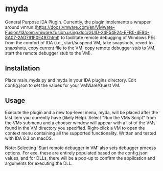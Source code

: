 # myda
General Purpose IDA Plugin. Currently, the plugin implements a wrapper around vmrun (https://docs.vmware.com/en/VMware-Fusion/13/com.vmware.fusion.using.doc/GUID-24F54E24-EFB0-4E94-8A07-2AD791F0E497.html) to facilitate remote debugging of Windows PEs from the comfort of IDA (i.e., start/suspend VM, take snapshots, revert to snapshots, copy current file to the VM, copy remote debugger stub to VM, start the remote debugger stub to the VM).

## Installation
Place main_myda.py and myda in your IDA plugins directory. Edit config.json to set the values for your VMWare/Guest VM.

## Usage
Execute the plugin and a new top-level menu, myda, will be placed after the last item you currently have (likely Help). Select "Run the VMs Script" from the VMs submenu and a chooser window will appear with a list of the VMs found in the VM directory you specified. Right-click a VM to open the context menu containing all the supported functionality. Written and tested with IDA 8.3 on macOS.

Note: Selecting 'Start remote debugger in VM' also sets debugger process options. For exe, these are entirely populated based on the config.json values, and for DLLs, there will be a pop-up to confirm the application and arguments for executing the DLL. 
